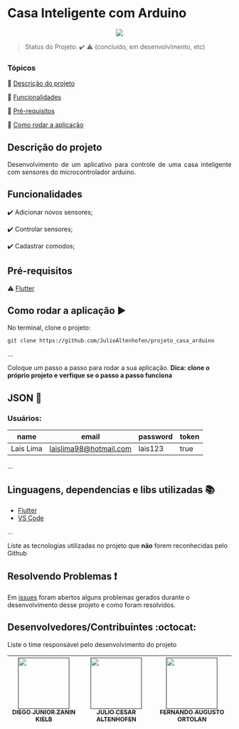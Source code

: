 <h1>Casa Inteligente com Arduino</h1> 


<p align="center">
  <img src="http://img.shields.io/static/v1?label=STATUS&message=EM%20DESENVOLVIMENTO&color=RED&style=for-the-badge"/>  
</p>

> Status do Projeto: :heavy_check_mark: :warning: (concluido, em desenvolvimento, etc)

### Tópicos 

:small_blue_diamond: [Descrição do projeto](#descrição-do-projeto)

:small_blue_diamond: [Funcionalidades](#funcionalidades)

:small_blue_diamond: [Pré-requisitos](#pré-requisitos)

:small_blue_diamond: [Como rodar a aplicação](#como-rodar-a-aplicação-arrow_forward)


## Descrição do projeto 

<p align="justify">
  Desenvolvimento de um aplicativo para controle de uma casa inteligente com sensores do microcontrolador arduino.
</p>

## Funcionalidades

:heavy_check_mark: Adicionar novos sensores;

:heavy_check_mark: Controlar sensores;  

:heavy_check_mark: Cadastrar comodos;  



## Pré-requisitos

:warning: [Flutter](https:/https:/flutter.dev/)


## Como rodar a aplicação :arrow_forward:

No terminal, clone o projeto: 

```
git clone https://github.com/JulioAltenhofen/projeto_casa_arduino
```

... 

Coloque um passo a passo para rodar a sua aplicação. **Dica: clone o próprio projeto e verfique se o passo a passo funciona**


## JSON :floppy_disk:

### Usuários: 

|name|email|password|token|
| -------- |-------- |-------- |-------- |
|Lais Lima|laislima98@hotmail.com|lais123|true|

... 

## Linguagens, dependencias e libs utilizadas :books:

- [Flutter](https://pub.dev/)
- [VS Code](https://code.visualstudio.com/)

...

Liste as tecnologias utilizadas no projeto que **não** forem reconhecidas pelo Github 

## Resolvendo Problemas :exclamation:

Em [issues]() foram abertos alguns problemas gerados durante o desenvolvimento desse projeto e como foram resolvidos. 


## Desenvolvedores/Contribuintes :octocat:

Liste o time responsável pelo desenvolvimento do projeto

| [<img src="" width=115><br><sub>DIEGO JUNIOR ZANIN KIELB</sub>]() |  [<img src="" width=115><br><sub>JULIO CESAR ALTENHOFEN</sub>]() |  [<img src="" width=115><br><sub>FERNANDO AUGUSTO ORTOLAN</sub>]() |
| :---: | :---: | :---: 

